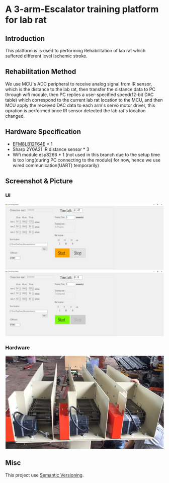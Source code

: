 # A 3-arm-Escalator training platform for lab rat
## Introduction
This platform is is used to performing Rehabilitation of lab rat which suffered different level Ischemic stroke.

## Rehabilitation Method
We use MCU's ADC peripheral to receive analog signal from IR sensor, which is the distance to the lab rat, then transfer the distance data to PC through wifi module, then PC replies a user-specified speed(12-bit DAC table) which correspond to the current lab rat location to the MCU, and then MCU apply the received DAC data to each arm's servo motor driver, this opration is performed once IR sensor detected the lab rat's location changed.

## Hardware Specification
- [EFM8LB12F64E](https://www.silabs.com/products/mcu/8-bit/efm8-laser-bee/device.efm8lb12f64e-qfn24) * 1
- Sharp 2Y0A21 IR distance sensor * 3
- Wifi module esp8266 * 1 (not used in this branch due to the setup time is too long(during PC connecting to the module) for now, hence we use wired communication(UART) temporarily)

## Screenshot & Picture
### UI
![Screen](./UI1.png)
![Screen](./UI2.png)
### Hardware
![Screen](./hardware.png)

## Misc
This project use [Semantic Versioning](https://semver.org/).